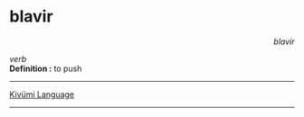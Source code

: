 
# blavir

<div align="right"><i>blavir</i></div>

*verb*  
**Definition :** to push  

---

[Kivümi Language](../README.md)

---

